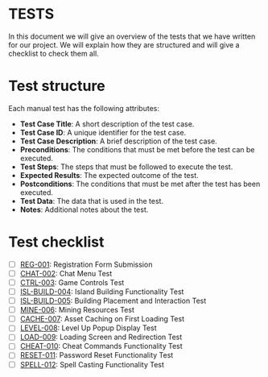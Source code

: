 # TESTS

In this document we will give an overview of the tests that we have written for our project. We will explain how they are structured and will give a checklist to check them all.

# Test structure

Each manual test has the following attributes:

- **Test Case Title**: A short description of the test case.
- **Test Case ID**: A unique identifier for the test case.
- **Test Case Description**: A brief description of the test case.
- **Preconditions**: The conditions that must be met before the test can be executed.
- **Test Steps**: The steps that must be followed to execute the test.
- **Expected Results**: The expected outcome of the test.
- **Postconditions**: The conditions that must be met after the test has been executed.
- **Test Data**: The data that is used in the test.
- **Notes**: Additional notes about the test.


# Test checklist

- [ ] [REG-001](/test-cases/tests/REG-001.md): Registration Form Submission 
- [ ] [CHAT-002](/test-cases/tests/CHAT-002.md): Chat Menu Test
- [ ] [CTRL-003](/test-cases/tests/CTRL-003.md): Game Controls Test
- [ ] [ISL-BUILD-004](/test-cases/tests/ISL-BUILD-004.md): Island Building Functionality Test
- [ ] [ISL-BUILD-005](/test-cases/tests/ISL-BUILD-005.md): Building Placement and Interaction Test
- [ ] [MINE-006](/test-cases/tests/MINE-006.md): Mining Resources Test
- [ ] [CACHE-007](/test-cases/tests/CACHE-007.md): Asset Caching on First Loading Test
- [ ] [LEVEL-008](/test-cases/tests/LEVEL-008.md): Level Up Popup Display Test
- [ ] [LOAD-009](/test-cases/tests/LOAD-009.md): Loading Screen and Redirection Test
- [ ] [CHEAT-010](/test-cases/tests/CHEAT-010.md): Cheat Commands Functionality Test
- [ ] [RESET-011](/test-cases/tests/RESET-011.md): Password Reset Functionality Test
- [ ] [SPELL-012](/test-cases/tests/SPELL-012.md): Spell Casting Functionality Test